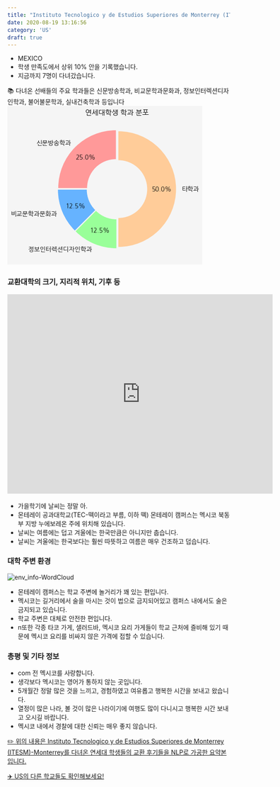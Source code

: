 ```yaml
---
title: "Instituto Tecnologico y de Estudios Superiores de Monterrey (ITESM)-Monterrey"
date: 2020-08-19 13:16:56
category: 'US'
draft: true
---
```



* MEXICO
* 학생 만족도에서 상위 10% 안을 기록했습니다.
* 지금까지 7명이 다녀갔습니다. 

📚 다녀온 선배들의 주요 학과들은 신문방송학과, 비교문학과문화과, 정보인터렉션디자인학과, 불어불문학과, 실내건축학과 등입니다
![department-info](../plots/MX000004.png)
### 교환대학의 크기, 지리적 위치, 기후 등
<iframe
width="600"
height="450"
frameborder="0" style="border:0"
src="https://www.google.com/maps/embed/v1/place?key=AIzaSyC9e1AME-pVmWC4hBpFdu5S4dKzyepa3HQ&q=Instituto+Tecnologico+y+de+Estudios+Superiores+de+Monterrey+(ITESM)-Monterrey&center=25.6515649,-100.28954&zoom=14" allowfullscreen>
</iframe>

* 가을학기에 날씨는 정말 아.
* 몬테레이 공과대학교(TEC-떽이라고 부름, 이하 떽) 몬테레이 캠퍼스는 멕시코 북동부 지방 누에보레온 주에 위치해 있습니다.
* 날씨는 여름에는 덥고 겨울에는 한국만큼은 아니지만 춥습니다.
* 날씨는 겨울에는 한국보다는 훨씬 따뜻하고 여름은 매우 건조하고 덥습니다.


### 대학 주변 환경

![env_info-WordCloud](../univ_wordclouds_okt/env_info/MX000004_env_info_okt.png)

* 몬테레이 캠퍼스는 학교 주변에 놀거리가 꽤 있는 편입니다.
* 멕시코는 길거리에서 술을 마시는 것이 법으로 금지되어있고 캠퍼스 내에서도 술은 금지되고 있습니다.
* 학교 주변은 대체로 안전한 편입니다.
* n또한 각종 타코 가게, 샐러드바, 멕시코 요리 가게들이 학교 근처에 즐비해 있기 때문에 멕시코 요리를 비싸지 않은 가격에 접할 수 있습니다.


### 총평 및 기타 정보 

* com 전 멕시코를 사랑합니다.
* 생각보다 멕시코는 영어가 통하지 않는 곳입니다.
* 5개월간 정말 많은 것을 느끼고, 경험하였고 여유롭고 행복한 시간을 보내고 왔습니다.
* 열정이 많은 나라, 볼 것이 많은 나라이기에 여행도 많이 다니시고 행복한 시간 보내고 오시길 바랍니다.
* 멕시코 내에서 경찰에 대한 신뢰는 매우 좋지 않습니다.


[✏️ 위의 내용은 Instituto Tecnologico y de Estudios Superiores de Monterrey (ITESM)-Monterrey를 다녀온 연세대 학생들의 교환 후기들을 NLP로 가공한 요약본입니다.](http://oia.yonsei.ac.kr/partner/expReport.asp?ucode=MX000004&bgbn=A)

[✈️ US의 다른 학교들도 확인해보세요!](https://yonsei-exchange.netlify.app/?category=US)
